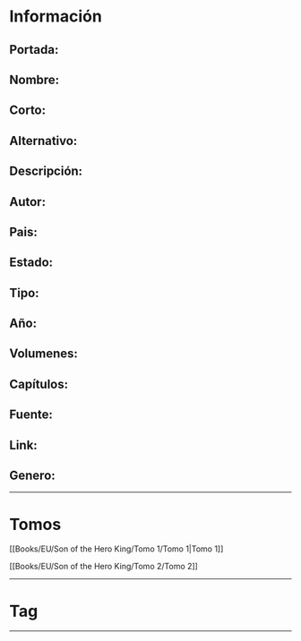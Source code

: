 
# Información

## Portada:


## Nombre:


## Corto:


## Alternativo:


## Descripción:


## Autor:


## Pais:


## Estado:


## Tipo:


## Año:


## Volumenes:


## Capítulos:


## Fuente:


## Link:


## Genero:


---

# Tomos

[[Books/EU/Son of the Hero King/Tomo 1/Tomo 1|Tomo 1]]

[[Books/EU/Son of the Hero King/Tomo 2/Tomo 2]]

---
# Tag

---
